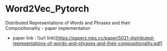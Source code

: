 # Word2Vec_Pytorch
Distributed Representations of Words and Phrases and their Compositionality - paper implementation

- paper link : !(url link)[https://papers.nips.cc/paper/5021-distributed-representations-of-words-and-phrases-and-their-compositionality.pdf]
